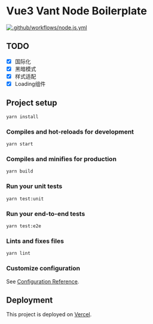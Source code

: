 # Vue3 Vant Node Boilerplate

[![.github/workflows/node.js.yml](https://github.com/realkimmy/vue3-vant-node-boilerplate/actions/workflows/node.js.yml/badge.svg?branch=master)](https://github.com/realkimmy/vue3-vant-node-boilerplate/actions/workflows/node.js.yml)

## TODO
- [X] 国际化
- [X] 黑暗模式
- [X] 样式适配
- [X] Loading组件

## Project setup
```
yarn install
```

### Compiles and hot-reloads for development
```
yarn start
```

### Compiles and minifies for production
```
yarn build
```

### Run your unit tests
```
yarn test:unit
```

### Run your end-to-end tests
```
yarn test:e2e
```

### Lints and fixes files
```
yarn lint
```

### Customize configuration
See [Configuration Reference](https://cli.vuejs.org/config/).

## Deployment

This project is deployed on [Vercel](https://vercel.com/).
